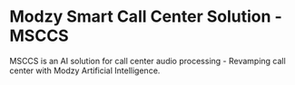 

# Modzy Smart Call Center Solution - MSCCS
MSCCS is an AI solution for call center audio processing - Revamping call center with Modzy Artificial Intelligence.

